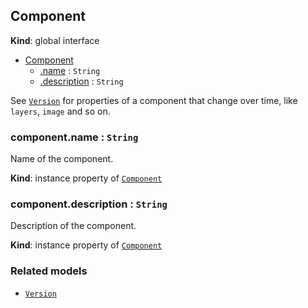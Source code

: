 ## Component
**Kind**: global interface

<a name="Component"></a>
* [Component](#Component)
    * [.name](#Component+name) : <code>String</code>
    * [.description](#Component+desciption) : <code>String</code>

See [`Version`](model/version.md) for properties of a component that change over time, like `layers`, `image` and so on.

<a name="Component+name"></a>
### component.name : <code>String</code>
Name of the component.

**Kind**: instance property of [<code>Component</code>](#Component)

<a name="Component+description"></a>
### component.description : <code>String</code>
Description of the component.

**Kind**: instance property of [<code>Component</code>](#Component)

### Related models

- [`Version`](model/version.md)
